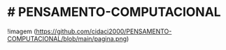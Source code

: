 # # PENSAMENTO-COMPUTACIONAL
!imagem (https://github.com/cidaci2000/PENSAMENTO-COMPUTACIONAL/blob/main/pagina.png)
